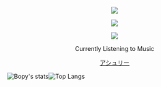 <p align="center">  
<img src="https://media.discordapp.net/attachments/991837424139382835/1063268502489812992/output-onlinegiftools.gif">
</p>
<p align="center">  
<img src="https://komarev.com/ghpvc/?username=federa1&color=grey">
</p>
    <p align="center">
  <img src="https://discord.c99.nl/widget/theme-4/999551463363719238.png"/>
</p>
<p align="center">
Currently Listening to Music
<p align="center">
    <a href="http://bopy.ml">アシュリー</a>
<p align="center">
    
![Bopy's stats](https://github-readme-stats.vercel.app/api?username=bopyy&count_private=true&show_icons=true&theme=radical)![Top Langs](https://github-readme-stats.vercel.app/api/top-langs/?username=bopyy&show_icons=true&theme=radical)
